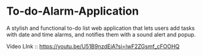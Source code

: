 # To-do-Alarm-Application
A stylish and functional to-do list web application that lets users add tasks with date and time alarms, and notifies them with a sound alert and popup.

Video LInk :: https://youtu.be/U51B9nzdEiA?si=lwF2ZGsmf_cFOOHQ
